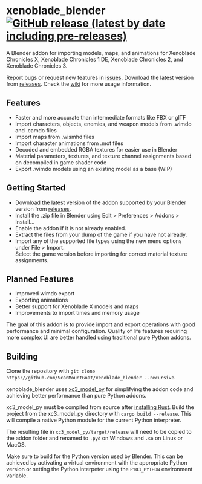 # xenoblade_blender [![GitHub release (latest by date including pre-releases)](https://img.shields.io/github/v/release/ScanMountGoat/xenoblade_blender?include_prereleases)](https://github.com/ScanMountGoat/xenoblade_blender/releases/latest)
A Blender addon for importing models, maps, and animations for Xenoblade Chronicles X, Xenoblade Chronicles 1 DE, Xenoblade Chronicles 2, and Xenoblade Chronicles 3. 

Report bugs or request new features in [issues](https://github.com/ScanMountGoat/xenoblade_blender/issues). Download the latest version from [releases](https://github.com/ScanMountGoat/xenoblade_blender/releases). Check the [wiki](https://github.com/ScanMountGoat/xenoblade_blender/wiki) for more usage information.

## Features
* Faster and more accurate than intermediate formats like FBX or glTF
* Import characters, objects, enemies, and weapon models from .wimdo and .camdo files
* Import maps from .wismhd files
* Import character animations from .mot files
* Decoded and embedded RGBA textures for easier use in Blender
* Material parameters, textures, and texture channel assignments based on decompiled in game shader code
* Export .wimdo models using an existing model as a base (WIP)

## Getting Started
* Download the latest version of the addon supported by your Blender version from [releases](https://github.com/ScanMountGoat/xenoblade_blender/releases).
* Install the .zip file in Blender using Edit > Preferences > Addons > Install...
* Enable the addon if it is not already enabled.
* Extract the files from your dump of the game if you have not already.
* Import any of the supported file types using the new menu options under File > Import.  
Select the game version before importing for correct material texture assignments.

## Planned Features
* Improved wimdo export
* Exporting animations
* Better support for Xenoblade X models and maps
* Improvements to import times and memory usage

The goal of this addon is to provide import and export operations with good performance and minimal configuration. Quality of life features requiring more complex UI are better handled using traditional pure Python addons.

## Building
Clone the repository with `git clone https://github.com/ScanMountGoat/xenoblade_blender --recursive`. 

xenoblade_blender uses [xc3_model_py](https://github.com/ScanMountGoat/xc3_model_py) for simplifying the addon code and achieving better performance than pure Python addons. 

xc3_model_py must be compiled from source after [installing Rust](https://www.rust-lang.org/tools/install). Build the project from the xc3_model_py directory with `cargo build --release`. This will compile a native Python module for the current Python interpreter. 

The resulting file in `xc3_model_py/target/release` will need to be copied to the addon folder and renamed to `.pyd` on Windows and `.so` on Linux or MacOS. 

Make sure to build for the Python version used by Blender. This can be achieved by activating a virtual environment with the appropriate Python version or setting the Python interpeter using the `PYO3_PYTHON` environment variable.
